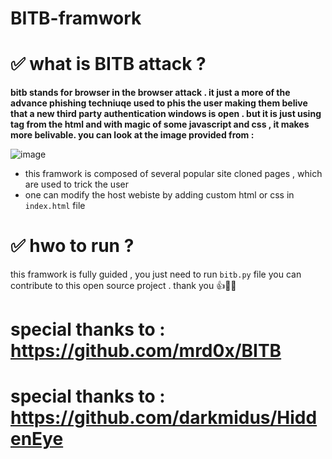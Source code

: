 # BITB-framwork

# ✅ what is BITB attack ?
**bitb stands for browser in the browser attack . it just a more of the advance phishing techniuqe used to phis the user making them belive that a new third party 
authentication windows is open . but it is just using <ifram> tag from the html and with magic of some javascript and css , it makes more belivable.
you can look at the image provided from :**

![image](https://user-images.githubusercontent.com/86433380/162735323-21cc0a85-ee0f-41b8-92ba-630416cd52b4.png)

- this framwork is composed of several popular site cloned pages , which are used to trick the user 
- one can modify the host webiste by adding custom html or css in `index.html` file

# ✅ hwo to run ?

this framwork is fully guided , you just need to run `bitb.py` file
you can contribute to this open source project . thank you 👍🙌🤗 

# special thanks to  : https://github.com/mrd0x/BITB
# special thanks to  : https://github.com/darkmidus/HiddenEye
